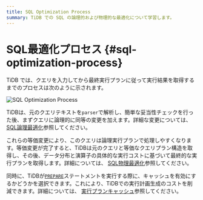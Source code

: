 ```yaml
---
title: SQL Optimization Process
summary: TiDB での SQL の論理的および物理的な最適化について学習します。
---
```


# SQL最適化プロセス {#sql-optimization-process}

TiDB では、クエリを入力してから最終実行プランに従って実行結果を取得するまでのプロセスは次のように示されます。

![SQL Optimization Process](https://docs-download.pingcap.com/media/images/docs/sql-optimization.png)

TiDBは、元のクエリテキストを`parser`で解析し、簡単な妥当性チェックを行った後、まずクエリに論理的に同等の変更を加えます。詳細な変更については、 [SQL論理最適化](/sql-logical-optimization.md)参照してください。

これらの等価変更により、このクエリは論理実行プランで処理しやすくなります。等価変更が完了すると、TiDBは元のクエリと等価なクエリプラン構造を取得し、その後、データ分布と演算子の具体的な実行コストに基づいて最終的な実行プランを取得します。詳細については、 [SQL物理最適化](/sql-physical-optimization.md)参照してください。

同時に、TiDBが[`PREPARE`](/sql-statements/sql-statement-prepare.md)ステートメントを実行する際に、キャッシュを有効にするかどうかを選択できます。これにより、TiDBでの実行計画生成のコストを削減できます。詳細については、 [実行プランキャッシュ](/sql-prepared-plan-cache.md)参照してください。
